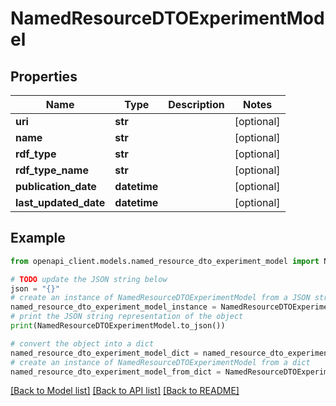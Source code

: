 # NamedResourceDTOExperimentModel


## Properties

Name | Type | Description | Notes
------------ | ------------- | ------------- | -------------
**uri** | **str** |  | [optional] 
**name** | **str** |  | [optional] 
**rdf_type** | **str** |  | [optional] 
**rdf_type_name** | **str** |  | [optional] 
**publication_date** | **datetime** |  | [optional] 
**last_updated_date** | **datetime** |  | [optional] 

## Example

```python
from openapi_client.models.named_resource_dto_experiment_model import NamedResourceDTOExperimentModel

# TODO update the JSON string below
json = "{}"
# create an instance of NamedResourceDTOExperimentModel from a JSON string
named_resource_dto_experiment_model_instance = NamedResourceDTOExperimentModel.from_json(json)
# print the JSON string representation of the object
print(NamedResourceDTOExperimentModel.to_json())

# convert the object into a dict
named_resource_dto_experiment_model_dict = named_resource_dto_experiment_model_instance.to_dict()
# create an instance of NamedResourceDTOExperimentModel from a dict
named_resource_dto_experiment_model_from_dict = NamedResourceDTOExperimentModel.from_dict(named_resource_dto_experiment_model_dict)
```
[[Back to Model list]](../README.md#documentation-for-models) [[Back to API list]](../README.md#documentation-for-api-endpoints) [[Back to README]](../README.md)


